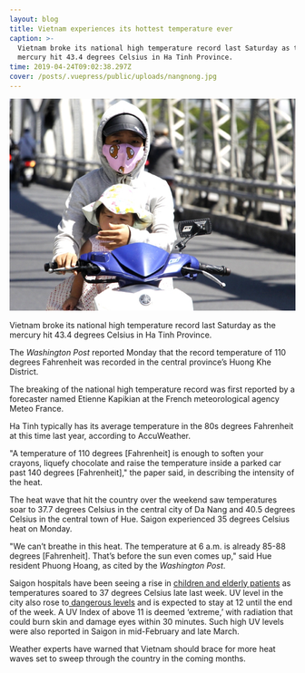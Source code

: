 ```yaml
---
layout: blog
title: Vietnam experiences its hottest temperature ever
caption: >-
  Vietnam broke its national high temperature record last Saturday as the
  mercury hit 43.4 degrees Celsius in Ha Tinh Province.
time: 2019-04-24T09:02:38.297Z
cover: /posts/.vuepress/public/uploads/nangnong.jpg
---
```

![A woman and her daughter ride a motorbike on the Truong Tien Bridge in the central province of Thua Thien Hue, April 20, 2019. Photo by VnExpress/Vo Thanh](/posts/.vuepress/public/uploads/nangnong.jpg "A woman and her daughter ride a motorbike on the Truong Tien Bridge in the central province of Thua Thien Hue, April 20, 2019. Photo by VnExpress/Vo Thanh")

Vietnam broke its national high temperature record last Saturday as the mercury hit 43.4 degrees Celsius in Ha Tinh Province.

The _Washington Post_ reported Monday that the record temperature of 110 degrees Fahrenheit was recorded in the central province’s Huong Khe District.

The breaking of the national high temperature record was first reported by a forecaster named Etienne Kapikian at the French meteorological agency Meteo France.

Ha Tinh typically has its average temperature in the 80s degrees Fahrenheit at this time last year, according to AccuWeather.

"A temperature of 110 degrees \[Fahrenheit] is enough to soften your crayons, liquefy chocolate and raise the temperature inside a parked car past 140 degrees \[Fahrenheit]," the paper said, in describing the intensity of the heat.

The heat wave that hit the country over the weekend saw temperatures soar to 37.7 degrees Celsius in the central city of Da Nang and 40.5 degrees Celsius in the central town of Hue. Saigon experienced 35 degrees Celsius heat on Monday.

"We can’t breathe in this heat. The temperature at 6 a.m. is already 85-88 degrees \[Fahrenheit]. That’s before the sun even comes up," said Hue resident Phuong Hoang, as cited by the _Washington Post_.

Saigon hospitals have been seeing a rise in [children and elderly patients](https://e.vnexpress.net/news/news/more-kids-seniors-visit-saigon-hospitals-as-mercury-soars-3911212.html) as temperatures soared to 37 degrees Celsius late last week. UV level in the city also rose to[ dangerous levels](https://e.vnexpress.net/news/news/saigon-heat-wave-takes-uv-index-to-dangerous-levels-3911027.html) and is expected to stay at 12 until the end of the week. A UV Index of above 11 is deemed ‘extreme,’ with radiation that could burn skin and damage eyes within 30 minutes. Such high UV levels were also reported in Saigon in mid-February and late March.

Weather experts have warned that Vietnam should brace for more heat waves set to sweep through the country in the coming months.
